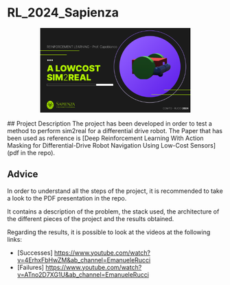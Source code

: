 # RL_2024_Sapienza

<!-- Image Cover.png-->
<p align="center">
  <img src="Cover.png" width="350">
</p>
## Project Description
The project has been developed in order to test a method to perform sim2real for a differential drive robot.
The Paper that has been used as reference is [Deep Reinforcement Learning With Action Masking for Differential-Drive Robot Navigation Using Low-Cost Sensors] (pdf in the repo).

## Advice
In order to understand all the steps of the project, it is recommended to take a look to the PDF presentation in the repo.

It contains a description of the problem, the stack used, the architecture of the different pieces of the project and the results obtained.

Regarding the results, it is possible to look at the videos at the following links:
- [Successes] https://www.youtube.com/watch?v=4ErhxFbHwZM&ab_channel=EmanueleRucci
- [Failures] https://www.youtube.com/watch?v=ATno2D7XG1U&ab_channel=EmanueleRucci


